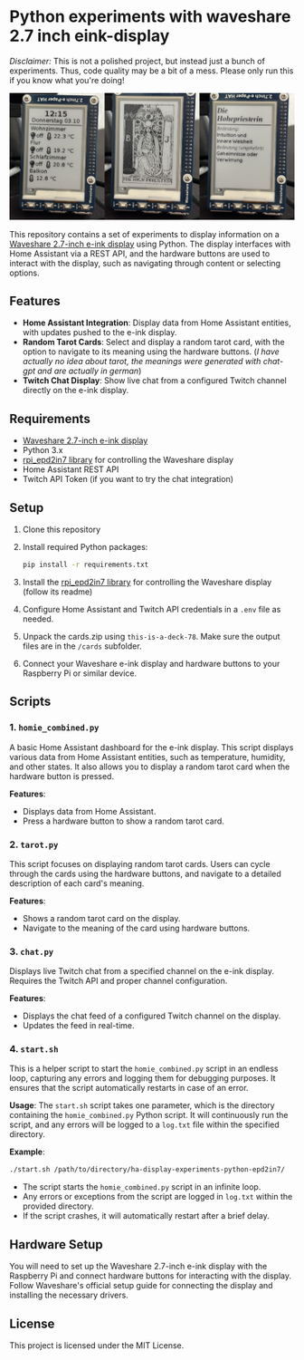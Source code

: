 # Python experiments with waveshare 2.7 inch eink-display

_Disclaimer:_ This is not a polished project, but instead just a bunch of experiments. Thus, code quality may be a bit of a mess. Please only run this if you know what you're doing!

![demo image](img/demo.png)

This repository contains a set of experiments to display information on a [Waveshare 2.7-inch e-ink display](https://www.waveshare.com/wiki/2.7inch_e-Paper_HAT) using Python. The display interfaces with Home Assistant via a REST API, and the hardware buttons are used to interact with the display, such as navigating through content or selecting options.

## Features

- **Home Assistant Integration**: Display data from Home Assistant entities, with updates pushed to the e-ink display.
- **Random Tarot Cards**: Select and display a random tarot card, with the option to navigate to its meaning using the hardware buttons. (_I have actually no idea about tarot, the meanings were generated with chat-gpt and are actually in german_)
- **Twitch Chat Display**: Show live chat from a configured Twitch channel directly on the e-ink display.

## Requirements

- [Waveshare 2.7-inch e-ink display](https://www.waveshare.com/wiki/2.7inch_e-Paper_HAT)
- Python 3.x
- [rpi_epd2in7 library](https://github.com/elad661/rpi_epd2in7) for controlling the Waveshare display
- Home Assistant REST API
- Twitch API Token (if you want to try the chat integration)

## Setup

1. Clone this repository

2. Install required Python packages:

   ```bash
   pip install -r requirements.txt
   ```

3. Install the [rpi_epd2in7 library](https://github.com/elad661/rpi_epd2in7) for controlling the Waveshare display (follow its readme)

4. Configure Home Assistant and Twitch API credentials in a `.env` file as needed.

5. Unpack the cards.zip using `this-is-a-deck-78`. Make sure the output files are in the `/cards` subfolder.

6. Connect your Waveshare e-ink display and hardware buttons to your Raspberry Pi or similar device.

## Scripts

### 1. `homie_combined.py`

A basic Home Assistant dashboard for the e-ink display. This script displays various data from Home Assistant entities, such as temperature, humidity, and other states. It also allows you to display a random tarot card when the hardware button is pressed.

**Features**:

- Displays data from Home Assistant.
- Press a hardware button to show a random tarot card.

### 2. `tarot.py`

This script focuses on displaying random tarot cards. Users can cycle through the cards using the hardware buttons, and navigate to a detailed description of each card's meaning.

**Features**:

- Shows a random tarot card on the display.
- Navigate to the meaning of the card using hardware buttons.

### 3. `chat.py`

Displays live Twitch chat from a specified channel on the e-ink display. Requires the Twitch API and proper channel configuration.

**Features**:

- Displays the chat feed of a configured Twitch channel on the display.
- Updates the feed in real-time.

### 4. `start.sh`

This is a helper script to start the `homie_combined.py` script in an endless loop, capturing any errors and logging them for debugging purposes. It ensures that the script automatically restarts in case of an error.

**Usage**:
The `start.sh` script takes one parameter, which is the directory containing the `homie_combined.py` Python script. It will continuously run the script, and any errors will be logged to a `log.txt` file within the specified directory.

**Example**:

```bash
./start.sh /path/to/directory/ha-display-experiments-python-epd2in7/
```

- The script starts the `homie_combined.py` script in an infinite loop.
- Any errors or exceptions from the script are logged in `log.txt` within the provided directory.
- If the script crashes, it will automatically restart after a brief delay.

## Hardware Setup

You will need to set up the Waveshare 2.7-inch e-ink display with the Raspberry Pi and connect hardware buttons for interacting with the display. Follow Waveshare's official setup guide for connecting the display and installing the necessary drivers.

## License

This project is licensed under the MIT License.
